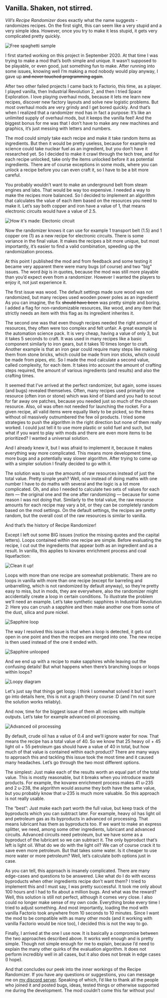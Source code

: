 ## Vanilla. Shaken, not stirred.

*Vill’s Recipe Randomizer* does exactly what the name suggests - randomizes recipes. On the first sight, this can seem like a very stupid and a very simple idea. However, once you try to make it less stupid, it gets very complicated pretty quickly.

![Free spaghetti sample](spaghetti-sample.jpg)

I first started working on this project in September 2020. At that time I was trying to make a mod that’s both simple and unique. It wasn’t supposed to be playable, or even good, just something fun to make. After running into some issues, knowing well I’m making a mod nobody would play anyway, I gave up ~~and never touched programming again~~.

After two other failed projects I came back to Factorio, this time, as a player. I played vanilla, then Industrial Revolution 2, and then I tried Space Exploration. I love playing overhaul mods, because it lets me learn new recipes, discover new factory layouts and solve new logistic problems. But most overhaul mods are very grindy and I get bored quickly. And that’s when I realized that a randomizer mod has in fact a purpose: It’s like an unlimited supply of overhaul mods, but it keeps the vanilla feel! And the biggest bonus for me was that I don’t have to make any new machines and graphics, it’s just messing with letters and numbers.

The mod could simply take each recipe and make it take random items as ingredients. But then it would be pretty useless, because for example red science could take nuclear fuel as an ingredient, but you don’t have it researched yet. So I decided to make it crawl through the tech tree, and for each recipe unlocked, take only the items unlocked before it as potential ingredients. There are of course exceptions in some mods, where you can unlock a recipe before you can even craft it, so I have to be a bit more careful.

You probably wouldn’t want to make an underground belt from steam engines and labs. That would be way too expensive. I needed a way to make the recipes more balanced. So I decided to implement an algorithm that calculates the value of each item based on the resources you need to make it. Let’s say both copper and iron have a value of 1, that means electronic circuits would have a value of 2.5.

![How it's made: Electonic circuit](electronic-circuit.jpg)

Now the randomizer knows it can use for example 1 transport belt (1.5) and 1 copper ore (1) as a new recipe for electronic circuits. There is some variance in the final value. It makes the recipes a bit more unique, but most importantly, it’s easier to find a valid combination, speeding up the randomization process.

At this point I published the mod and from feedback and some testing it became very apparent there were many bugs (of course) and two "big" issues. The word *big* is in quotes, because the mod was still more playable than you’d expect even from a randomizer. However I wanted the players to enjoy it, not just experience it.

The first issue was wood. The default settings made sure wood was not randomized, but many recipes used wooden power poles as an ingredient! As you can imagine, the fix ~~should have been~~ was pretty simple and boring. I added a flag for non-randomizable resources, like wood, and any item that strictly needs an item with this flag as its ingredient inherites it.

The second one was that even though recipes needed the right amount of resources, they often were too complex and felt unfair. A great example is the automation science pack. It is very cheap, having a value of only 3, but it takes 5 seconds to craft. It was used in many recipes like a basic component similarly to iron gears, but it takes 10 times longer to craft. Another example is that an iron gear could require many steps like making them from stone bricks, which could be made from iron sticks, which could be made from pipes, etc. So I made the mod calculate a second value, called complexity, for each item. It takes into account the amount of crafting steps required, the amount of various ingredients (and results) and also the crafting times.

It seemed that I’ve arrived at the perfect randomizer, but again, some issues (and bugs) revealed themselves. Often, many recipes used primarily one resource (often iron or stone) which was kind of bland and you had to scout for far away ore patches, because you needed just so much of the chosen resource. Also, oil was often not needed for launching the rocket. For a given recipe, all valid items were equally likely to be picked, so the items without oil massively outnumbered the few oil products. I tried some strategies to push the algorithm in the right direction but none of them really worked. I could just tell it to use more plastic or solid fuel and such, but what if you want to play with mods and there are even more items to be prioritized? I wanted a universal solution.

And I already knew it, but I was afraid to implement it, because it makes everything way more complicated. This means more development time, more bugs and a potentially way slower algorithm. After trying to come up with a simpler solution I finally decided to go with it.

The solution was to use the amounts of raw resources instead of just the total value. Pretty simple yeah? Well, now instead of doing maths with one number I have to do maths with several and the logic is a lot more complicated. Oh, and also I needed to calculate two sets of values for each item — the original one and the one after randomizing — because for some reason I was not doing that. Similarly to the total value, the raw resource amounts for each recipe may vary a bit, or they can be completely random based on the mod settings. On the default settings, the recipes are pretty random, but the overall cost of the raw resources is similar to vanilla.

And that’s the history of Recipe Randomizer!

Except I left out some BIG issues (notice the missing quotes and the capital letters). Loops contained within one recipe are simple. Before evaluating the recipe, I cut out the ingredients that appear both as an ingredient and as a result. In vanilla, this applies to kovarex enrichment process and coal liquefaction:

![Clean it up!](kovarex-and-liquefaction.jpg)

Loops with more than one recipe are somewhat problematic. There are no loops in vanilla with more than one recipe (except for barreling and unbarrelling, which is not randomized by default anyway), so they’re pretty easy to miss, but in mods, they are everywhere, also the randomizer might accidentally create a loop in certain conditions. To illustrate the problem we’ll need an example. Let’s take synthetic sapphires in Industrial Revolution 2: Here you can crush a sapphire and then make another one from some of the dust, silica and pure nickel.

![Sapphire loop](sapphire-loop.jpg)

The way I resolved this issue is that when a loop is detected, it gets cut open in one point and then the recipes are merged into one. The new recipe is then used instead of the one it ended with.

![Sapphire unlooped](sapphire-unlooped.jpg)

And we end up with a recipe to make sapphires while leaving out the confusing details! But what happens when there’s branching loops or loops within loops?

![Loopy diagram](loopy.jpg)

Let's just say that things get loopy. I think I somewhat solved it but I won’t go into details here, this is not a graph theory course :D (and I’m not sure the solution works reliably).

And now, time for the biggest issue of them all: recipes with multiple outputs. Let’s take for example advanced oil processing.

![Advanced oil processing](advanced-oil-processing.jpg)

By default, crude oil has a value of 0.4 and we’ll ignore water for now. That means the recipe has a total value of 40. So we know that 25 heavy oil + 45 light oil + 55 petroleum gas should have a value of 40 in total, but how much of that value is contained within each product? There are many ways to approach this and tackling this issue took the most time and it caused many headaches. Let’s go through the two most different options.

The simplest: Just make each of the results worth an equal part of the total value. This is mostly reasonable, but it breaks when you introduce waste products. For example, the kovarex enrichment process makes 41 u-235 and 2 u-238, the algorithm would assume they both have the same value, but you probably know that u-235 is much more valuable. So this approach is not really usable.

The “best”: Just make each part worth the full value, but keep track of the byproducts which you can subtract later. For example, heavy oil has light oil and petroleum gas as its byproducts in advanced oil processing. That means lubricant has them as byproducts too. If we want to make an express splitter, we need, among some other ingredients, lubricant and advanced circuits. Advanced circuits need petroleum, but we have some as a byproduct of the lubricant so we can subtract it. The only byproduct that’s left is light oil. What do we do with the light oil? We can of course crack it to save even more petroleum. But that takes some water. Is it cheaper to use more water or more petroleum? Well, let’s calculate both options just in case.

As you can tell, this approach is insanely complicated. There are many edge-cases and questions to be answered. Like what do I do with excess byproducts when other ingredients recipe don’t want them? I tried to implement this and I must say, I was pretty successful. It took me only about 100 hours and I had to fix about a million bugs. And what was the reward? Well, this solution is still not perfect, although it comes very close. I also could no longer make sense of my own code. Everything broke every time I tried to adjust something. And most importantly, loading the mod with vanilla Factorio took anywhere from 10 seconds to 10 minutes. Since I want the mod to be compatible with as many other mods (and it working with vanilla Factorio would be nice too), I decided this is not the way to go.

Finally, I arrived at the one I use now. It is basically a compromise between the two approaches described above. It works well enough and is pretty simple. Though not simple enough for me to explain, because I’d need to explain the many other quirks of the evaluation algorithm. It does not perform incredibly well in all cases, but it also does not break in edge cases (I hope).

And that concludes our peek into the inner workings of the Recipe Randomizer. If you have any questions or suggestions, you can message me on [my discord server](https://discord.gg/jn4nRrrB6d). Speaking of which, I’d like to thank all the people who joined it and posted bugs, ideas, tested things or otherwise supported me during the development. The mod couldn’t come this far without you!
